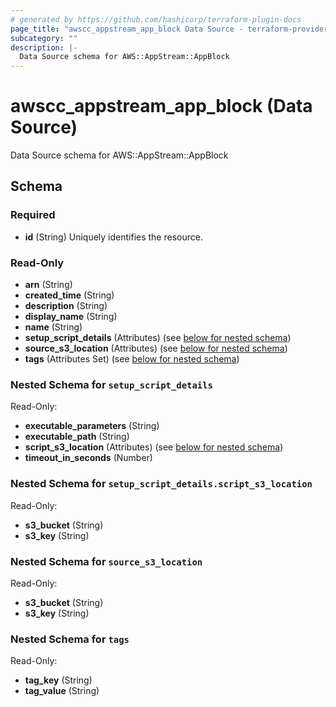 ```yaml
---
# generated by https://github.com/hashicorp/terraform-plugin-docs
page_title: "awscc_appstream_app_block Data Source - terraform-provider-awscc"
subcategory: ""
description: |-
  Data Source schema for AWS::AppStream::AppBlock
---
```


# awscc_appstream_app_block (Data Source)

Data Source schema for AWS::AppStream::AppBlock



<!-- schema generated by tfplugindocs -->
## Schema

### Required

- **id** (String) Uniquely identifies the resource.

### Read-Only

- **arn** (String)
- **created_time** (String)
- **description** (String)
- **display_name** (String)
- **name** (String)
- **setup_script_details** (Attributes) (see [below for nested schema](#nestedatt--setup_script_details))
- **source_s3_location** (Attributes) (see [below for nested schema](#nestedatt--source_s3_location))
- **tags** (Attributes Set) (see [below for nested schema](#nestedatt--tags))

<a id="nestedatt--setup_script_details"></a>
### Nested Schema for `setup_script_details`

Read-Only:

- **executable_parameters** (String)
- **executable_path** (String)
- **script_s3_location** (Attributes) (see [below for nested schema](#nestedatt--setup_script_details--script_s3_location))
- **timeout_in_seconds** (Number)

<a id="nestedatt--setup_script_details--script_s3_location"></a>
### Nested Schema for `setup_script_details.script_s3_location`

Read-Only:

- **s3_bucket** (String)
- **s3_key** (String)



<a id="nestedatt--source_s3_location"></a>
### Nested Schema for `source_s3_location`

Read-Only:

- **s3_bucket** (String)
- **s3_key** (String)


<a id="nestedatt--tags"></a>
### Nested Schema for `tags`

Read-Only:

- **tag_key** (String)
- **tag_value** (String)


